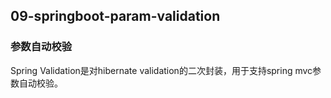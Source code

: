 ## 09-springboot-param-validation

### 参数自动校验

Spring Validation是对hibernate validation的二次封装，用于支持spring mvc参数自动校验。